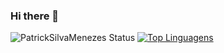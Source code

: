 ### Hi there 👋
![PatrickSilvaMenezes Status](https://github-readme-stats.vercel.app/api?username=PatrickSilvaMenezes&show_icons=true&theme=dark&include_all_commits=true&count_private=true)
[![Top Linguagens](https://github-readme-stats.vercel.app/api/top-langs/?username=PatrickSilvaMenezes&layout=compact)](https://github.com/anuraghazra/github-readme-stats)
<!--
**PatrickSilvaMenezes/PatrickSilvaMenezes** is a ✨ _special_ ✨ repository because its `README.md` (this file) appears on your GitHub profile.

Here are some ideas to get you started:

- 🔭 I’m currently working on ...
- 🌱 I’m currently learning ...
- 👯 I’m looking to collaborate on ...
- 🤔 I’m looking for help with ...
- 💬 Ask me about ...
- 📫 How to reach me: ...
- 😄 Pronouns: ...
- ⚡ Fun fact: ...
-->
